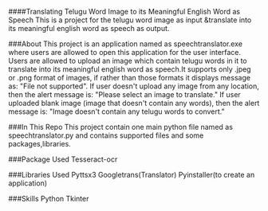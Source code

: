 ####Translating Telugu Word Image to its Meaningful English Word as Speech
This is a project for the telugu word image as input &translate into its meaningful english word as speech as output.

###About
This project is an application named as speechtranslator.exe where users are allowed to open this application for the user interface. Users are allowed to upload an image which contain telugu words in it to translate into its meaningful english word as speech.It supports only .jpeg or .png format of images, if rather than those formats it displays message as: "File not supported". If user doesn't upload any image from any location, then the alert message is: "Please select an image to translate." If user uploaded blank image (image that doesn't contain any words), then the alert message is: "Image doesn't contain any telugu words to convert." 

###In This Repo
This project contain one main python file named as speechtranslator.py and contains supported files and some packages,libraries. 

###Package Used
Tesseract-ocr

###Libraries Used
Pyttsx3
Googletrans(Translator)
Pyinstaller(to create an application)

###Skills
Python
Tkinter





